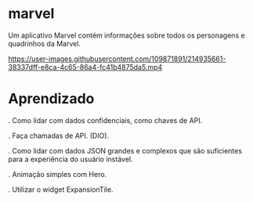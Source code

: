 # marvel

Um aplicativo Marvel contém informações sobre todos os personagens e quadrinhos da Marvel.



https://user-images.githubusercontent.com/109871891/214935661-38337dff-e8ca-4c65-86a4-fc41b4875da5.mp4



# Aprendizado 

. Como lidar com dados confidenciais, como chaves de API.

. Faça chamadas de API. (DIO).

. Como lidar com dados JSON grandes e complexos que são suficientes para a experiência do usuário instável.

. Animação simples com Hero.

. Utilizar o widget ExpansionTile.
